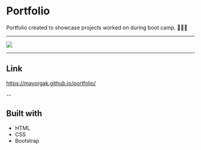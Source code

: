 # Portfolio 

Portfolio created to showcase projects worked on during boot camp. 👩🏽‍💻 

---

![](https://github.com/Mayorgak/coffee/blob/master/assets/images/portfolio.gif)


---

## Link 

https://mayorgak.github.io/portfolio/

--

## Built with 

* HTML
* CSS
* Bootstrap
